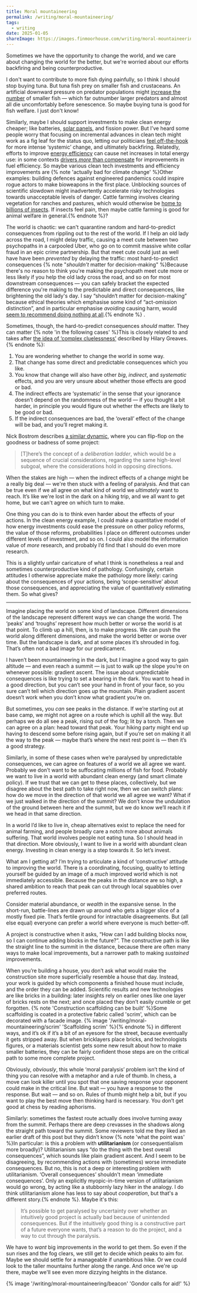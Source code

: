 ```yaml
---
title: Moral mountaineering
permalink: /writing/moral-mountaineering/
tags:
  - writing
date: 2025-01-05
shareImage: https://images.finmoorhouse.com/writing/moral-mountaineering/beacon.jpg
---
```


Sometimes we have the opportunity to change the world, and we care about changing the world for the better, but we're worried about our efforts backfiring and being counterproductive.

I don't want to contribute to more fish dying painfully, so I think I should stop buying tuna. But tuna fish prey on smaller fish and crustaceans. An artificial downward pressure on predator populations might [increase the number](https://www.jstor.org/stable/40603363) of smaller fish — which far outnumber larger predators and almost all die uncomfortably before senescence. So maybe buying tuna is good for fish welfare. I just don't know!

Similarly, maybe I should support investments to make clean energy cheaper; like batteries, [solar panels](https://ourworldindata.org/data-insights/solar-panel-prices-have-fallen-by-around-20-every-time-global-capacity-doubled), and fission power. But I’ve heard some people worry that focusing on incremental advances in clean tech might work as a fig leaf for the status quo, letting our politicians [feel off-the-hook](https://en.wikipedia.org/wiki/Self-licensing) for more intense ‘systemic’ change, and ultimately backfiring. Relatedly, efforts to improve [energy efficiency](https://en.wikipedia.org/wiki/Jevons_paradox) can cause net increases in total energy use: in some contexts [drivers *more* than compensate](https://en.wikipedia.org/wiki/Rebound_effect_(conservation)) for improvements in fuel efficiency. So maybe various clean tech investments and efficiency improvements are {% note 'actually bad for climate change' %}Other examples: building defences against engineered pandemics could inspire rogue actors to make bioweapons in the first place. Unblocking sources of scientific slowdown might inadvertently accelerate risky technologies towards unacceptable levels of danger. Cattle farming involves clearing vegetation for ranches and pastures, which would otherwise be [home to billions of insects](https://reducing-suffering.org/speculations-on-population-dynamics-of-bug-suffering/). If insects feel pain, then maybe cattle farming is good for animal welfare in general.{% endnote %}?

The world is chaotic: we can't quarantine random and hard-to-predict consequences from rippling out to the rest of the world. If I help an old lady across the road, I might delay traffic, causing a meet cute between two psychopaths in a carpooled Uber, who go on to commit massive white collar fraud in an epic crime partnership. But that meet cute could just as well have have been *prevented* by delaying the traffic: most hard-to-predict consequences {% note "*shouldn't* matter for decision-making" %}Because there's no reason to think you're making the psychopath meet cute more or less likely if you help the old lady cross the road, and so on for most downstream consequences — you can safely bracket the expected difference you're making to the predictable and direct consequences, like brightening the old lady's day. I say “shouldn‘t matter for decision-making” because ethical theories which emphasise some kind of “act-omission distinction”, and in particular emphasise _avoiding_ causing harm, would [seem to recommend doing nothing at all](https://globalprioritiesinstitute.org/wp-content/uploads/2019/MacAskill_Mogensen_Paralysis_Argument.pdf).{% endnote %} .

Sometimes, though, the hard-to-predict consequences *should* matter. They can matter {% note 'in the following cases' %}This is closely related to and takes after [the idea of ‘complex cluelessness’](https://philarchive.org/rec/GREC-38) described by Hilary Greaves.{% endnote %}:

1. You are wondering whether to change the world in some way.
2. That change has some direct and predictable consequences which you like.
3. You know that change will also have other *big*, *indirect*, and *systematic* effects, and you are very unsure about whether those effects are good or bad.
4. The indirect effects are ‘systematic’ in the sense that your ignorance doesn’t depend on the randomness of the world — if you thought a bit harder, in principle you would figure out whether the effects are likely to be good or bad.
5. If the indirect consequences are bad, the ‘overall’ effect of the change will be bad, and you’ll regret making it.

Nick Bostrom describes [a similar dynamic](https://www.stafforini.com/blog/bostrom/), where you can flip-flop on the goodness or badness of some project:

> [T]here’s the concept of a *deliberation ladder*, which would be a sequence of crucial considerations, regarding the same high-level subgoal, where the considerations hold in opposing directions.

When the stakes are high — when the indirect effects of a change might be a really big deal — we're then stuck with a feeling of paralysis. And that can be true even if we all agree on what kind of world we *ultimately* want to reach. It’s like we're lost in the dark on a hiking trip, and we all want to get home, but we can't agree on which turn to make.

One thing you can do is to think even harder about the effects of your actions. In the clean energy example, I could make a quantitative model of how energy investments could ease the pressure on other policy reforms, the value of those reforms, probabilities I place on different outcomes under different levels of investment, and so on. I could also model the information value of *more* research, and probably I’d find that I should do even more research.

This is a slightly unfair caricature of what I think is nonetheless a real and sometimes counterproductive kind of pathology. Confusingly, certain attitudes I otherwise appreciate make the pathology more likely: caring about the consequences of your actions, being ‘scope-sensitive’ about those consequences, and appreciating the value of quantitatively estimating them. So what gives?

---

Imagine placing the world on some kind of landscape. Different dimensions of the landscape represent different ways we can change the world. The ‘peaks’ and ‘troughs’ represent how much better or worse the world is at that point. To climb up a hill, then, is to make progress. We can push the world along different dimensions, and make the world better or worse over time. But the landscape is dark, and at some places it’s shrouded in fog. That’s often not a bad image for our predicament.

I haven’t been mountaineering in the dark, but I imagine a good way to gain altitude — and even reach a summit — is just to walk *up* the slope you’re on whenever possible: gradient ascent. The issue about unpredictable consequences is like trying to set a bearing in the dark. You want to head in a good direction, but you can’t see your hand in front of your face, so you sure can’t tell which direction goes *up* the mountain. Plain gradient ascent doesn’t work when you don’t know what gradient you’re on.

But sometimes, you *can* see peaks in the distance. If we’re starting out at base camp, we might not agree on a route which is uphill all the way. But perhaps we do all see a peak, rising out of the fog; lit by a torch. Then we can agree on a plan: head toward that peak. Your hiking party might end up having to descend some before rising again, but if you’re set on making it all the way to the peak — maybe that’s where the next rest point is — then it’s a good strategy.

Similarly, in some of these cases when we’re paralysed by unpredictable consequences, we can agree on features of a world we all agree we want. Probably we don’t want to be suffocating millions of fish for food. Probably we want to live in a world with abundant clean energy (and smart climate policy). If we trust that we can get to these places, collectively, but we disagree about the best path to take right now, then we can switch plans: how do we move in the direction of that world we all agree we want? What if we just walked in the direction of the summit? We don’t know the undulation of the ground between here and the summit, but we do know we’ll reach it if we head in that same direction.

In a world I’d like to live in, cheap alternatives exist to replace the need for animal farming, and people broadly care a notch more about animals suffering. That world involves people not eating tuna. So I should head in that direction. More obviously, I want to live in a world with abundant clean energy. Investing in clean energy is a step towards it. So let’s invest.

What am I getting at? I’m trying to articulate a kind of ‘constructive’ attitude to improving the world. There is a coordinating, focusing, quality to letting yourself be guided by an image of a *much* improved world which is not immediately accessible. Because the peaks in the distance are so high, a shared ambition to reach that peak can cut through local squabbles over preferred routes.

Consider material abundance, or *wealth* in the expansive sense. In the short-run, battle-lines are drawn up around who gets a bigger slice of a mostly fixed pie. That’s fertile ground for intractable disagreements. But (all else equal) everyone can prefer a world where everyone is much better-off.

A project is constructive when it asks, “How can I add building blocks now, so I can continue adding blocks in the future?”. The constructive path is like the straight line to the summit in the distance, because there are often many ways to make local improvements, but a narrower path to making *sustained* improvements. 

When you’re building a house, you don’t ask what would make the construction site more superficially resemble a house that day. Instead, your work is guided by which components a finished house must include, and the order they can be added. Scientific results and new technologies are like bricks in a building: later insights rely on earlier ones like one layer of bricks rests on the next; and once placed they don’t easily crumble or get forgotten. {% note 'Construction scaffolding can be built' %}Some scaffolding is coated in a protective fabric called 'scrim', which can be decorated with a facade image. {% image '/writing/moral-mountaineering/scrim' 'Scaffolding scrim' %}{% endnote %} in different ways, and it’s ok if it’s a bit of an eyesore for the street, because eventually it gets stripped away. But when bricklayers place bricks, and technologists figures, or a materials scientist gets some new result about how to make smaller batteries, they can be fairly confident those steps are on the critical path to some more complete project.

Obviously, *obviously*, this whole ‘moral paralysis’ problem isn’t the kind of thing you can resolve with a metaphor and a rule of thumb. In chess, a move can look killer until you spot that one saving response your opponent could make in the critical line. But wait — you have a response to the response. But wait — and so on. Rules of thumb might help a bit, but if you want to play the best move then thinking hard is necessary. You don’t get good at chess by reading aphorisms.

Similarly: sometimes the fastest route actually does involve turning away from the summit. Perhaps there are deep crevasses in the shadows along the straight path toward the summit. Some reviewers told me they liked an earlier draft of this post but they didn’t know {% note 'what the point was' %}In particular: is this a problem with **utilitarianism** (or consequentialism more broadly)? Utilitarianism says “do the thing with the best overall consequences”, which sounds like plain gradient ascent. And I seem to be disagreeing, by recommending actions with (sometimes) worse immediate consequences. But no, this is not a deep or interesting problem with utilitarianism. ‘Overall consequences’ shouldn't mean ‘immediate consequences’. Only an explicitly myopic-in-time version of utilitarianism would go wrong, by acting like a stubbornly lazy hiker in the analogy. I do think utilitarianism alone has less to say about *cooperation*, but that's a different story.{% endnote %}. Maybe it's this:

> It’s possible to get paralysed by uncertainty over whether an intuitively good project is actually bad because of unintended consequences. But if the intuitively good thing is a constructive part of a future everyone wants, that’s a reason to do the project, and a way to cut through the paralysis.

We have to *want* big improvements in the world to get them. So even if the sun rises and the fog clears, we still get to decide which peaks to aim for. Maybe we should settle for a manageable if unambitious hike. Or we could look to the taller mountains further along the range. And once we're up there, maybe we'll see even more dizzying heights in the distance.

{% image '/writing/moral-mountaineering/beacon' 'Gondor calls for aid!' %}

